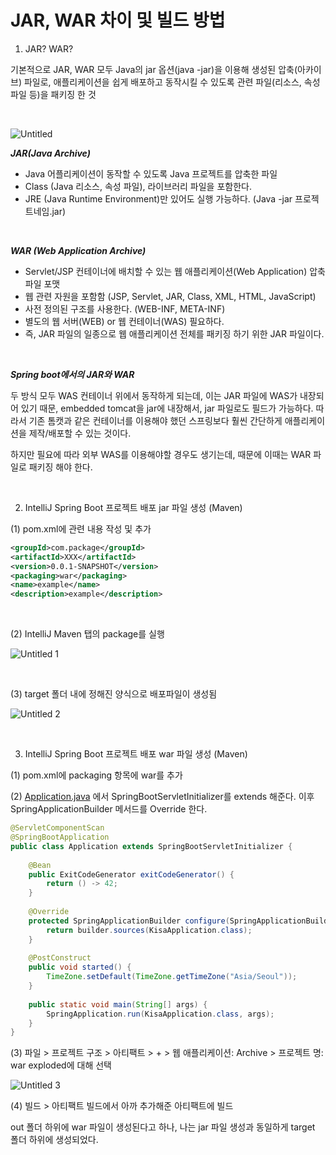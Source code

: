 # JAR, WAR 차이 및 빌드 방법

1. JAR? WAR?

기본적으로 JAR, WAR 모두 Java의 jar 옵션(java -jar)을 이용해 생성된 압축(아카이브) 파일로, 애플리케이션을 쉽게 배포하고 동작시킬 수 있도록 관련 파일(리소스, 속성 파일 등)을 패키징 한 것

<br>

![Untitled](https://user-images.githubusercontent.com/80576569/186606853-dc5eb93c-39bb-40d0-8191-3088d9779133.png)

***JAR(Java Archive)***

- Java 어플리케이션이 동작할 수 있도록 Java 프로젝트를 압축한 파일
- Class (Java 리소스, 속성 파일), 라이브러리 파일을 포함한다.
- JRE (Java Runtime Environment)만 있어도 실행 가능하다. (Java -jar 프로젝트네임.jar)

<br>

***WAR (Web Application Archive)***

- Servlet/JSP 컨테이너에 배치할 수 있는 웹 애플리케이션(Web Application) 압축 파일 포맷
- 웹 관련 자원을 포함함 (JSP, Servlet, JAR, Class, XML, HTML, JavaScript)
- 사전 정의된 구조를 사용한다. (WEB-INF, META-INF)
- 별도의 웹 서버(WEB) or 웹 컨테이너(WAS) 필요하다.
- 즉, JAR 파일의 일종으로 웹 애플리케이션 전체를 패키징 하기 위한 JAR 파일이다.

<br>

***Spring boot에서의 JAR와 WAR***

두 방식 모두 WAS 컨테이너 위에서 동작하게 되는데, 이는 JAR 파일에 WAS가 내장되어 있기 때문, embedded tomcat을 jar에 내장해서, jar 파일로도 필드가 가능하다. 따라서 기존 톰캣과 같은 컨테이너를 이용해야 했던 스프링보다 훨씬 간단하게 애플리케이션을 제작/배포할 수 있는 것이다.

하지만 필요에 따라 외부 WAS를 이용해야할 경우도 생기는데, 때문에 이때는 WAR 파일로 패키징 해야 한다.

<br>

2. IntelliJ Spring Boot 프로젝트 배포 jar 파일 생성 (Maven)

(1) pom.xml에 관련 내용 작성 및 추가

```xml
<groupId>com.package</groupId>
<artifactId>XXX</artifactId>
<version>0.0.1-SNAPSHOT</version>
<packaging>war</packaging>
<name>example</name>
<description>example</description>
```

<br>

(2) IntelliJ Maven 탭의 package를 실행

![Untitled 1](https://user-images.githubusercontent.com/80576569/186606896-aa69bf42-51fa-4b26-b0a8-dfbc9d0a9455.png)

<br>

(3) target 폴더 내에 정해진 양식으로 배포파일이 생성됨

![Untitled 2](https://user-images.githubusercontent.com/80576569/186606953-9e58dd61-21ce-4157-a4ce-38aa394ec99a.png)

<br>

3. IntelliJ Spring Boot 프로젝트 배포 war 파일 생성 (Maven)

(1) pom.xml에 packaging 항목에 war를 추가

(2) [Application.java](http://Application.java) 에서 SpringBootServletInitializer를 extends 해준다. 이후 SpringApplicationBuilder 메서드를 Override 한다.

```java
@ServletComponentScan
@SpringBootApplication
public class Application extends SpringBootServletInitializer {
	
	@Bean
	public ExitCodeGenerator exitCodeGenerator() {
		return () -> 42;
	}
	
	@Override
    protected SpringApplicationBuilder configure(SpringApplicationBuilder builder){
        return builder.sources(KisaApplication.class);
    }
	
	@PostConstruct
	public void started() {
		TimeZone.setDefault(TimeZone.getTimeZone("Asia/Seoul"));
	}
	
	public static void main(String[] args) {
		SpringApplication.run(KisaApplication.class, args);
	}
}
```

(3) 파일 > 프로젝트 구조 > 아티팩트 > + > 웹 애플리케이션: Archive > 프로젝트 명: war exploded에 대해 선택

![Untitled 3](https://user-images.githubusercontent.com/80576569/186606996-8dfbf290-f269-4746-9cda-27891068b94f.png)

(4) 빌드 > 아티팩트 빌드에서 아까 추가해준 아티팩트에 빌드

out 폴더 하위에 war 파일이 생성된다고 하나, 나는 jar 파일 생성과 동일하게 target 폴더 하위에 생성되었다.
